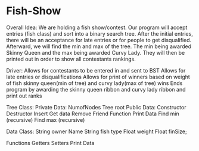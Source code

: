 # Fish-Show
Overall Idea:
	We are holding a fish show/contest. Our program will accept entries (fish class) and sort into a binary search tree. After the initial entries, there will be an acceptance for late entries or for people to get disqualified. Afterward, we will find the min and max of the tree. The min being awarded Skinny Queen and the max being awarded Curvy Lady. They will then be printed out in order to show all contestants rankings. 

Driver:
Allows for contestants to be entered in and sent to BST 
Allows for late entries or disqualifications 
Allows for print of winners based on weight of fish
skinny queen(min of tree) and curvy lady(max of tree) wins 
Ends program by awarding the skinny queen ribbon and curvy lady ribbon and print out ranks 

Tree Class:
     Private Data:
	NumofNodes
	Tree root 
     Public Data:
	Constructor
	Destructor 
    Insert 
	Get data 
	Remove
	Friend Function Print Data
	Find min (recursive) 
	Find max (recursive)

Data Class:
	String owner Name
	String fish type 
	Float  weight
	Float finSize; 

Functions
	Getters 
	Setters
	Print Data 

